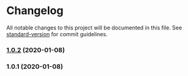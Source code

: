 # Changelog

All notable changes to this project will be documented in this file. See [standard-version](https://github.com/conventional-changelog/standard-version) for commit guidelines.

### [1.0.2](https://github.com/pthongtaem/changelog-tutorial/compare/v1.0.1...v1.0.2) (2020-01-08)

### 1.0.1 (2020-01-08)
